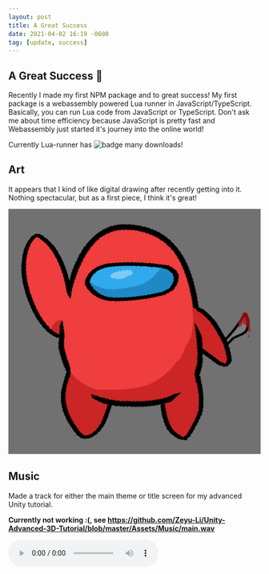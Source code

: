 ```yaml
---
layout: post
title: A Great Success
date: 2021-04-02 16:19 -0600
tag: [update, success]
---
```


## A Great Success 🎉

Recently I made my first NPM package and to great success! My first package is a webassembly powered Lua runner in JavaScript/TypeScript. Basically, you can run Lua code from JavaScript or TypeScript. Don't ask me about time efficiency because JavaScript is pretty fast and Webassembly just started it's journey into the online world! 

Currently Lua-runner has ![badge](https://img.shields.io/npm/dt/lua-runner.svg) many downloads! 



## Art

It appears that I kind of like digital drawing after recently getting into it. Nothing spectacular, but as a first piece, I think it's great! 

![amougus](../assets/img/art/amougus.png)



## Music

Made a track for either the main theme or title screen for my advanced Unity tutorial. 

**Currently not working :(, see https://github.com/Zeyu-Li/Unity-Advanced-3D-Tutorial/blob/master/Assets/Music/main.wav**

<audio controls>
  <source src="../assets/img/main.wav">
  Your browser does not support the audio element.
</audio>

